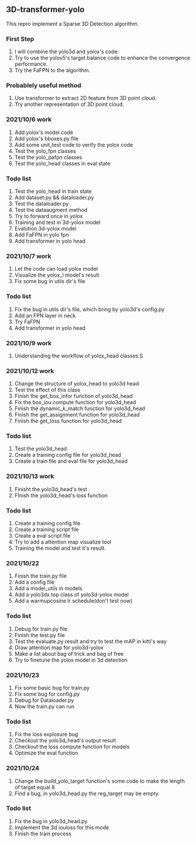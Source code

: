 ## 3D-transformer-yolo
This repro implement a Sparse 3D Detection algorithm.

### First Step
1. I will combine the yolo3d and yolox's code.
2. Try to use the yolov5's target balance code to enhance the convergence performance.
3. Try the FaFPN to the algorithm.

### Probablely useful method
1. Use transformer to extract 2D feature from 3D point cloud.
2. Try another representation of 3D point cloud.


### 2021/10/6 work
1. Add yolox's model code
2. Add yolox's bboxes.py file
3. Add some unit_test code to verify the yolox code
4. Test the yolo_fpn classes
5. Test the yolo_pafpn classes
6. Test the yolo_head classes in eval state

### Todo list
1. Test the yolo_head in train state
2. Add dataset.py && dataloader.py
3. Test the dataloader.py
4. Test the dataaugment method
5. Try to forward once in yolox
6. Training and test in 3d-yolox model
7. Evalution 3d-yolox model
8. Add FaFPN in yolo fpn
9. Add transformer in yolo head 

### 2021/10/7 work
1. Let the code can load yolox model
2. Visualize the yolox_l model's result
3. Fix some bug in utils dir's file

### Todo list
1. Fix the bug in utils dir's file, which bring by yolo3d's config.py
2. Add an FPN layer in neck
3. Try FaFPN
4. Add transformer in yolo head


### 2021/10/9 work
1. Understanding the workflow of yolox_head classes.S

### 2021/10/12 work
1. Change the structure of yolox_head to yolo3d head
2. Test the effect of this class
3. Finish the get_box_infor function of yolo3d_head
4. Fix the box_iou compute function for yolo3d_head
5. Finish the dynamic_k_match function for yolo3d_head
6. Finish the get_assignment function for yolo3d_head
7. Finish the get_loss function for yolo3d_head

### Todo list
1. Test the yolo3d_head
2. Create a training config file for yolo3d_head
3. Create a train file and eval file for yolo3d_head

### 2021/10/13 work
1. Finisht the yolo3d_head's test
2. FInish the yolo3d_head's loss function

### Todo list
1. Create a training config file
2. Create a training script file
3. Create a eval script file
4. Try to add a attention map visualize tool
5. Training the model and test it's result.

### 2021/10/22
1. Finish the train.py file
2. Add a config file
3. Add a model_utils in models
4. Add a yolo3dx top class of yolo3d-yolox model
5. Add a warmupcosine lr schedule(don't test now)

### Todo list
1. Debug for train.py file
2. Finish the test.py file
3. Test the evaluate.py result and try to test the mAP in kitti's way
4. Draw attention map for yolo3d-yolox
5. Make a list about bag of trick and bag of free
6. Try to finetune the yolox model in 3d detection 

### 2021/10/23
1. Fix some basic bug for train.py
2. Fix some bug for config.py
3. Debug for Dataloader.py
4. Now the train.py can run

### Todo list
1. Fix the loss explosure bug
2. Checkout the yolo3d_head's output result
3. Checkout the loss compute function for models
4. Optimize the eval function

### 2021/10/24
1. Change the build_yolo_target function's some code to make the length of target equal 8
2. Find a bug, in yolo3d_head.py the reg_target may be empty.

### Todo list
1. Fix the bug in yolo3d_head.py
2. Implement the 3d iouloss for this mode
3. Finish the train process

